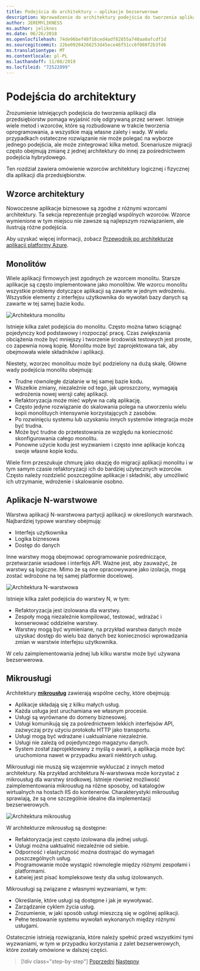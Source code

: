 ```yaml
---
title: Podejścia do architektury — aplikacje bezserwerowe
description: Wprowadzenie do architektury podejścia do tworzenia aplikacji korporacyjnych opartych na chmurze, od architektur N-warstwowych do bezserwerowych.
author: JEREMYLIKNESS
ms.author: jeliknes
ms.date: 06/26/2018
ms.openlocfilehash: 74de96bef48f16ced4adf82855a740aa0afcdf1d
ms.sourcegitcommit: 22be09204266253d45ece46f51cc6f080f2b3fd6
ms.translationtype: MT
ms.contentlocale: pl-PL
ms.lasthandoff: 11/08/2019
ms.locfileid: "72522899"
---
```

# <a name="architecture-approaches"></a>Podejścia do architektury

Zrozumienie istniejących podejścia do tworzenia aplikacji dla przedsiębiorstw pomaga wyjaśnić rolę odgrywaną przez serwer. Istnieje wiele metod i wzorców, które są rozbudowane w trakcie tworzenia oprogramowania, a wszystkie mają własne zalety i wady. W wielu przypadkach ostateczne rozwiązanie nie może polegać na wyborze jednego podejścia, ale może zintegrować kilka metod. Scenariusze migracji często obejmują zmianę z jednej architektury do innej za pośrednictwem podejścia hybrydowego.

Ten rozdział zawiera omówienie wzorców architektury logicznej i fizycznej dla aplikacji dla przedsiębiorstw.

## <a name="architecture-patterns"></a>Wzorce architektury

Nowoczesne aplikacje biznesowe są zgodne z różnymi wzorcami architektury. Ta sekcja reprezentuje przegląd wspólnych wzorców. Wzorce wymienione w tym miejscu nie zawsze są najlepszym rozwiązaniem, ale ilustrują różne podejścia.

Aby uzyskać więcej informacji, zobacz [Przewodnik po architekturze aplikacji platformy Azure](https://docs.microsoft.com/azure/architecture/guide/).

## <a name="monoliths"></a>Monolitów

Wiele aplikacji firmowych jest zgodnych ze wzorcem monolitu. Starsze aplikacje są często implementowane jako monolitów. We wzorcu monolitu wszystkie problemy dotyczące aplikacji są zawarte w jednym wdrożeniu. Wszystkie elementy z interfejsu użytkownika do wywołań bazy danych są zawarte w tej samej bazie kodu.

![Architektura monolitu](./media/monolith-architecture.png)

Istnieje kilka zalet podejścia do monolitu. Często można łatwo ściągnąć pojedynczy kod podstawowy i rozpocząć pracę. Czas zwiększania obciążenia może być mniejszy i tworzenie środowisk testowych jest proste, co zapewnia nową kopię. Monolitu może być zaprojektowana tak, aby obejmowała wiele składników i aplikacji.

Niestety, wzorzec monolituu może być podzielony na dużą skalę. Główne wady podejścia monolitu obejmują:

- Trudne równoległe działanie w tej samej bazie kodu.
- Wszelkie zmiany, niezależnie od tego, jak uproszczony, wymagają wdrożenia nowej wersji całej aplikacji.
- Refaktoryzacja może mieć wpływ na całą aplikację.
- Często jedyne rozwiązanie do skalowania polega na utworzeniu wielu kopii monolituych intensywnie korzystających z zasobów.
- Po rozwinięciu systemu lub uzyskaniu innych systemów integracja może być trudna.
- Może być trudne do przetestowania ze względu na konieczność skonfigurowania całego monolitu.
- Ponowne użycie kodu jest wyzwaniem i często inne aplikacje kończą swoje własne kopie kodu.

Wiele firm przeszukuje chmurę jako okazję do migracji aplikacji monolitu i w tym samym czasie refaktoryzacji ich do bardziej użytecznych wzorców. Często należy rozdzielić poszczególne aplikacje i składniki, aby umożliwić ich utrzymanie, wdrożenie i skalowanie osobno.

## <a name="n-layer-applications"></a>Aplikacje N-warstwowe

Warstwa aplikacji N-warstwowa partycji aplikacji w określonych warstwach. Najbardziej typowe warstwy obejmują:

- Interfejs użytkownika
- Logika biznesowa
- Dostęp do danych

Inne warstwy mogą obejmować oprogramowanie pośredniczące, przetwarzanie wsadowe i interfejs API. Ważne jest, aby zauważyć, że warstwy są logiczne. Mimo że są one opracowywane jako izolacja, mogą zostać wdrożone na tej samej platformie docelowej.

![Architektura N-warstwowa](./media/n-layer-architecture.png)

Istnieje kilka zalet podejścia do warstwy N, w tym:

- Refaktoryzacja jest izolowana dla warstwy.
- Zespoły mogą niezależnie kompilować, testować, wdrażać i konserwować oddzielne warstwy.
- Warstwy mogą być wymieniane, na przykład warstwa danych może uzyskać dostęp do wielu baz danych bez konieczności wprowadzania zmian w warstwie interfejsu użytkownika.

W celu zaimplementowania jednej lub kilku warstw może być używana bezserwerowa.

## <a name="microservices"></a>Mikrousługi

Architektury **[mikrousług](https://docs.microsoft.com/azure/architecture/guide/architecture-styles/microservices)** zawierają wspólne cechy, które obejmują:

- Aplikacje składają się z kilku małych usług.
- Każda usługa jest uruchamiana we własnym procesie.
- Usługi są wyrównane do domeny biznesowej.
- Usługi komunikują się za pośrednictwem lekkich interfejsów API, zazwyczaj przy użyciu protokołu HTTP jako transportu.
- Usługi mogą być wdrażane i uaktualniane niezależnie.
- Usługi nie zależą od pojedynczego magazynu danych.
- System został zaprojektowany z myślą o awarii, a aplikacja może być uruchomiona nawet w przypadku awarii niektórych usług.

Mikrousługi nie muszą się wzajemnie wykluczać z innych metod architektury. Na przykład architektura N-warstwowa może korzystać z mikrousług dla warstwy środkowej. Istnieje również możliwość zaimplementowania mikrousług na różne sposoby, od katalogów wirtualnych na hostach IIS do kontenerów. Charakterystyki mikrousług sprawiają, że są one szczególnie idealne dla implementacji bezserwerowych.

![Architektura mikrousług](./media/microservices-architecture.png)

W architekturze mikrousług są dostępne:

- Refaktoryzacja jest często izolowana dla jednej usługi.
- Usługi można uaktualnić niezależnie od siebie.
- Odporność i elastyczność można dostrajać do wymagań poszczególnych usług.
- Programowanie może wystąpić równolegle między różnymi zespołami i platformami.
- Łatwiej jest pisać kompleksowe testy dla usług izolowanych.

Mikrousługi są związane z własnymi wyzwaniami, w tym:

- Określanie, które usługi są dostępne i jak je wywoływać.
- Zarządzanie cyklem życia usług.
- Zrozumienie, w jaki sposób usługi mieszczą się w ogólnej aplikacji.
- Pełne testowanie systemu wywołań wykonanych między różnymi usługami.

Ostatecznie istnieją rozwiązania, które należy spełnić przed wszystkimi tymi wyzwaniami, w tym w przypadku korzystania z zalet bezserwerowych, które zostały omówione w dalszej części.

>[!div class="step-by-step"]
>[Poprzedni](index.md)
>[Następny](architecture-deployment-approaches.md)
